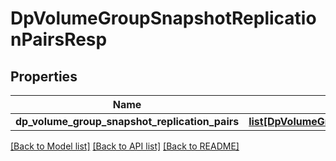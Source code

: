 # DpVolumeGroupSnapshotReplicationPairsResp

## Properties
Name | Type | Description | Notes
------------ | ------------- | ------------- | -------------
**dp_volume_group_snapshot_replication_pairs** | [**list[DpVolumeGroupSnapshotReplicationPair]**](DpVolumeGroupSnapshotReplicationPair.md) |  | [optional] 

[[Back to Model list]](../README.md#documentation-for-models) [[Back to API list]](../README.md#documentation-for-api-endpoints) [[Back to README]](../README.md)


